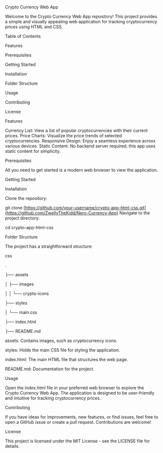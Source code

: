 
Crypto Currency Web App

Welcome to the Crypto Currency Web App repository! This project provides a simple and visually appealing web application for tracking cryptocurrency prices using HTML and CSS.


Table of Contents

Features

Prerequisites

Getting Started

Installation

Folder Structure

Usage

Contributing

License

Features

Currency List: View a list of popular cryptocurrencies with their current prices.
Price Charts: Visualize the price trends of selected cryptocurrencies.
Responsive Design: Enjoy a seamless experience across various devices.
Static Content: No backend server required; this app uses static content for simplicity.

Prerequisites

All you need to get started is a modern web browser to view the application.


Getting Started

Installation

Clone the repository:



git clone [https://github.com/your-username/crypto-app-html-css.git](https://github.com/ZwellyTheKidd/Nero-Currency-App)
Navigate to the project directory:



cd crypto-app-html-css

Folder Structure

The project has a straightforward structure:


css

.

├── assets

│   ├── images

│   │   └── crypto-icons

├── styles

│   └── main.css

├── index.html

├── README.md

assets: Contains images, such as cryptocurrency icons.

styles: Holds the main CSS file for styling the application.

index.html: The main HTML file that structures the web page.

README.md: Documentation for the project.

Usage

Open the index.html file in your preferred web browser to explore the Crypto Currency Web App. The application is designed to be user-friendly and intuitive for tracking cryptocurrency prices.


Contributing

If you have ideas for improvements, new features, or find issues, feel free to open a GitHub issue or create a pull request. Contributions are welcome!


License

This project is licensed under the MIT License - see the LICENSE file for details.
